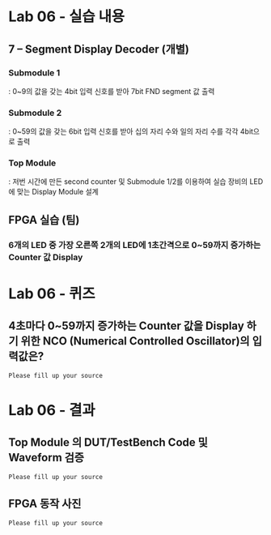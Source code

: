﻿# Lab 06 - 실습 내용
 ## **7 – Segment Display Decoder (개별)**
 ### **Submodule 1**
: 0~9의 값을 갖는 4bit 입력 신호를 받아 7bit FND  segment  값 출력
 ### **Submodule 2**
: 0~59의 값을 갖는 6bit 입력 신호를 받아 십의 자리 수와 일의 자리 수를 각각 4bit으로 출력
 ### **Top Module**
: 저번 시간에 만든 second counter  및 Submodule 1/2를 이용하여  실습 장비의 LED에 맞는 Display Module 설계

 ## FPGA 실습 (팀)
 ### **6개의 LED 중  가장 오른쪽 2개의 LED에 1초간격으로 0~59까지 증가하는 Counter 값 Display**



# Lab 06 - 퀴즈
 ## 4초마다 0~59까지 증가하는 Counter 값을 Display 하기 위한 NCO (Numerical Controlled Oscillator)의 입력값은?

    Please fill up your source




# Lab 06 - 결과
 ## **Top Module 의 DUT/TestBench Code 및 Waveform 검증**
 
    Please fill up your source
    
 ## **FPGA 동작 사진**

    Please fill up your source
 
